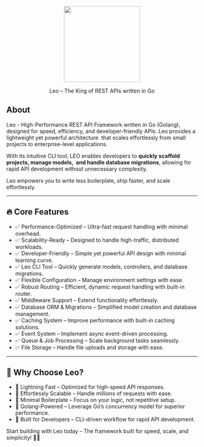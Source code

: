 <p align="center"><a href="https://github.com/leo-golang/leo" target="_blank"><img src="https://avatars.githubusercontent.com/u/201260866" width="200"></a></p>

<p align="center">Leo – The King of REST APIs written in Go</p>

## About  
Leo - High-Performance REST API Framework written in Go (Golang), designed for speed, efficiency, and developer-friendly APIs. Leo provides a lightweight yet powerful architecture  
that scales effortlessly from small projects to enterprise-level applications.  

With its intuitive CLI tool, LEO enables developers to **quickly scaffold projects, manage models,  
and handle database migrations**, allowing for rapid API development without unnecessary complexity.  

Leo empowers you to write less boilerplate, ship faster, and scale effortlessly.  

---

## 🔥 Core Features  
- ✅ Performance-Optimized – Ultra-fast request handling with minimal overhead.  
- ✅ Scalability-Ready – Designed to handle high-traffic, distributed workloads.  
- ✅ Developer-Friendly – Simple yet powerful API design with minimal learning curve.  
- ✅ Leo CLI Tool – Quickly generate models, controllers, and database migrations.  
- ✅ Flexible Configuration – Manage environment settings with ease.  
- ✅ Robust Routing – Efficient, dynamic request handling with built-in router.  
- ✅ Middleware Support – Extend functionality effortlessly.  
- ✅ Database ORM & Migrations – Simplified model creation and database management.  
- ✅ Caching System – Improve performance with built-in caching solutions.  
- ✅ Event System – Implement async event-driven processing.  
- ✅ Queue & Job Processing – Scale background tasks seamlessly.  
- ✅ File Storage – Handle file uploads and storage with ease.  

---

## 🚀 Why Choose Leo?  
- 🔹 Lightning Fast – Optimized for high-speed API responses.  
- 🔹 Effortlessly Scalable – Handle millions of requests with ease.  
- 🔹 Minimal Boilerplate – Focus on your logic, not repetitive setup.  
- 🔹 Golang-Powered – Leverage Go’s concurrency model for superior performance.  
- 🔹 Built for Developers – CLI-driven workflow for rapid API development.  

Start building with Leo today – The framework built for speed, scale, and simplicity! 🚀🔥
